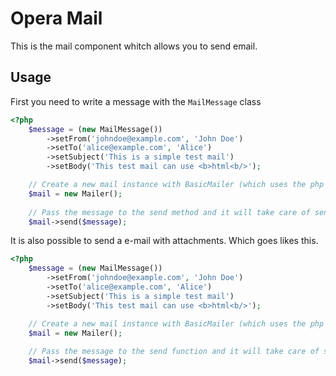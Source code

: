 Opera Mail
=========

This is the mail component whitch allows you to send email.

Usage
----------

First you need to write a message with the `MailMessage` class

```php
<?php
	$message = (new MailMessage())
		->setFrom('johndoe@example.com', 'John Doe')
		->setTo('alice@example.com', 'Alice')
		->setSubject('This is a simple test mail')
		->setBody('This test mail can use <b>html<b/>');

	// Create a new mail instance with BasicMailer (which uses the php mail function)
	$mail = new Mailer();
	
	// Pass the message to the send method and it will take care of sending the mail
	$mail->send($message);
```

It is also possible to send a e-mail with attachments.
Which goes likes this.

```php
<?php
	$message = (new MailMessage())
		->setFrom('johndoe@example.com', 'John Doe')
		->setTo('alice@example.com', 'Alice')
		->setSubject('This is a simple test mail')
		->setBody('This test mail can use <b>html<b/>');

	// Create a new mail instance with BasicMailer (which uses the php mail function)
	$mail = new Mailer();
	
	// Pass the message to the send function and it will take care of sending the mail
	$mail->send($message);
```